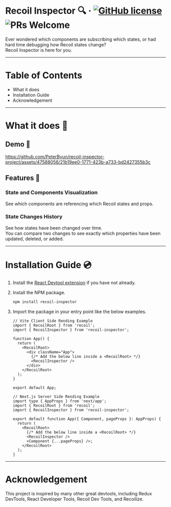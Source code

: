 # Recoil Inspector 🔍 &middot; [![GitHub license](https://img.shields.io/badge/license-MIT-blue.svg)](https://github.com/facebook/react/blob/main/LICENSE) ![PRs Welcome](https://img.shields.io/badge/PRs-welcome-brightgreen.svg)

Ever wondered which components are subscribing which states, or had hard time debugging how Recoil states change? <br/>
Recoil Inspector is here for you. <br/>

---

# Table of Contents

- What it does
- Installation Guide
- Acknowledgement

---

# What it does 🎯

## Demo 📼

https://github.com/PeterByun/recoil-inspector-project/assets/47588056/21b19ee0-1771-423b-a733-bd2427355b3c

## Features 🔧

### State and Components Visualization

See which components are referencing which Recoil states and props.

### State Changes History

See how states have been changed over time. </br>
You can compare two changes to see exactly which properties have been updated, deleted, or added.

---

# Installation Guide 💿

1. Install the [React Devtool extension](https://chromewebstore.google.com/detail/react-developer-tools/fmkadmapgofadopljbjfkapdkoienihi?hl=en-US&utm_source=ext_sidebar) if you have not already.

2. Install the NPM package.
   ```zsh
   npm install recoil-inspector
   ```
3. Import the package in your entry point like the below examples.

   ```tsx
   // Vite Client Side Rending Example
   import { RecoilRoot } from 'recoil';
   import { RecoilInspector } from 'recoil-inspector';

   function App() {
     return (
       <RecoilRoot>
         <div className="App">
           {/* Add the below line inside a <RecoilRoot> */}
           <RecoilInspector />
         </div>
       </RecoilRoot>
     );
   }

   export default App;
   ```

   ```tsx
   // Next.js Server Side Rending Example
   import type { AppProps } from 'next/app';
   import { RecoilRoot } from 'recoil';
   import { RecoilInspector } from 'recoil-inspector';

   export default function App({ Component, pageProps }: AppProps) {
     return (
       <RecoilRoot>
         {/* Add the below line inside a <RecoilRoot> */}
         <RecoilInspector />
         <Component {...pageProps} />;
       </RecoilRoot>
     );
   }
   ```

---

# Acknowledgement

This project is inspired by many other great devtools, including Redux DevTools, React Developer Tools, Recoil Dev Tools, and Recoilize.
